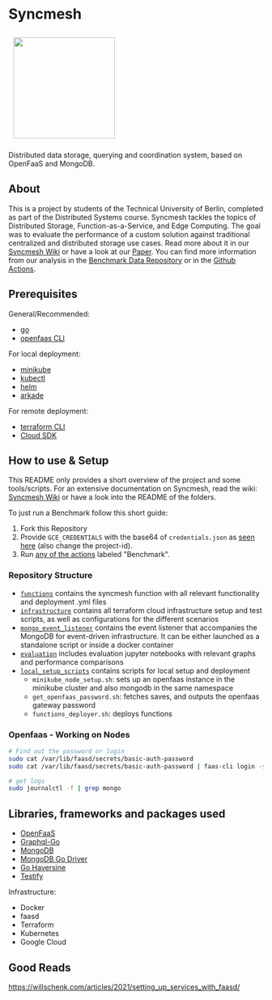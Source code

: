 # Syncmesh

<img src="https://github.com/DSPJ2021/syncmesh/raw/main/images/syncmesh_logo.png" align="middle"
width="200" hspace="10" vspace="10">

Distributed data storage, querying and coordination system, based on OpenFaaS and MongoDB.

## About

This is a project by students of the Technical University of Berlin, completed as part of the Distributed Systems
course. Syncmesh tackles the topics of Distributed Storage, Function-as-a-Service, and Edge Computing. The goal was to
evaluate the performance of a custom solution against traditional centralized and distributed storage use cases. Read
more about it in our [Syncmesh Wiki](https://github.com/DSPJ2021/syncmesh/wiki) or have a look at
our [Paper](https://github.com/DSPJ2021/paper). You can find more information from our analysis in
the [Benchmark Data Repository](https://github.com/DSPJ2021/benchmark-data) or in
the [Github Actions](https://github.com/DSPJ2021/syncmesh/actions).

## Prerequisites

General/Recommended:

- [go](https://golang.org/doc/install)
- [openfaas CLI](https://docs.openfaas.com/cli/install/)

For local deployment:

- [minikube](https://minikube.sigs.k8s.io/docs/start/)
- [kubectl](https://kubernetes.io/docs/tasks/tools/)
- [helm](https://helm.sh/docs/intro/install/)
- [arkade](https://github.com/alexellis/arkade#get-arkade)

For remote deployment:

- [terraform CLI](https://learn.hashicorp.com/tutorials/terraform/install-cli)
- [Cloud SDK](https://cloud.google.com/sdk/docs/install)

## How to use & Setup

This README only provides a short overview of the project and some tools/scripts.
For an extensive documentation on Syncmesh, read the wiki: [Syncmesh Wiki](https://github.com/DSPJ2021/syncmesh/wiki) or have a look into the README of the folders.

To just run a Benchmark follow this short guide:

1. Fork this Repository
2. Provide `GCE_CREDENTIALS` with the base64 of `credentials.json` as [seen here](https://github.com/DSPJ2021/syncmesh/wiki/Cloud-infrastructure-setup/) (also change the project-id).
3. Run [any of the actions](https://github.com/DSPJ2021/syncmesh/actions) labeled "Benchmark".

### Repository Structure

- [`functions`](/functions) contains the syncmesh function with all relevant functionality and deployment .yml files
- [`infrastructure`](/infrastructure) contains all terraform cloud infrastructure setup and test scripts, as well as configurations for the different scenarios
- [`mongo_event_listener`](/mongo_event_listener) contains the event listener that accompanies the MongoDB for event-driven infrastructure. It can be either launched as a standalone script or inside a docker container
- [`evaluation`](/evaluation) includes evaluation jupyter notebooks with relevant graphs and performance comparisons
- [`local_setup_scripts`](/local_setup_scripts) contains scripts for local setup and deployment
  - `minikube_node_setup.sh`: sets up an openfaas instance in the minikube cluster and also mongodb in the same namespace
  - `get_openfaas_password.sh`: fetches saves, and outputs the openfaas gateway password
  - `functions_deployer.sh`: deploys functions

### Openfaas - Working on Nodes

```bash
# Find out the password or login
sudo cat /var/lib/faasd/secrets/basic-auth-password
sudo cat /var/lib/faasd/secrets/basic-auth-password | faas-cli login -s

# get logs
sudo journalctl -f | grep mongo
```

## Libraries, frameworks and packages used

- [OpenFaaS](https://github.com/openfaas)
- [Graphql-Go](https://github.com/graphql-go/graphql)
- [MongoDB](https://www.mongodb.com/)
- [MongoDB Go Driver](https://pkg.go.dev/go.mongodb.org/mongo-driver#section-readme)
- [Go Haversine](https://github.com/umahmood/haversine)
- [Testify](https://github.com/stretchr/testify)

Infrastructure:

- Docker
- faasd
- Terraform
- Kubernetes
- Google Cloud

## Good Reads

https://willschenk.com/articles/2021/setting_up_services_with_faasd/
